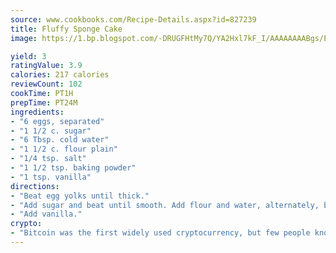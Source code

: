 ```yaml
---
source: www.cookbooks.com/Recipe-Details.aspx?id=827239
title: Fluffy Sponge Cake
image: https://1.bp.blogspot.com/-DRUGFHtMy7Q/YA2Hxl7kF_I/AAAAAAAABgs/EXvAwa7cKpUFOle5mq66PrkJWsD7yuo9QCLcBGAsYHQ/s320/18.png

yield: 3
ratingValue: 3.9
calories: 217 calories
reviewCount: 102
cookTime: PT1H
prepTime: PT24M
ingredients:
- "6 eggs, separated"
- "1 1/2 c. sugar"
- "6 Tbsp. cold water"
- "1 1/2 c. flour plain"
- "1/4 tsp. salt"
- "1 1/2 tsp. baking powder"
- "1 tsp. vanilla"
directions:
- "Beat egg yolks until thick."
- "Add sugar and beat until smooth. Add flour and water, alternately, beating constantly."
- "Add vanilla."
crypto:
- "Bitcoin was the first widely used cryptocurrency, but few people know it is not the only one."
---
```


